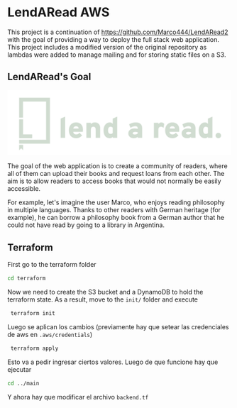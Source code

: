 # LendARead AWS

This project is a continuation of https://github.com/Marco444/LendARead2 with the goal of providing a way to deploy the full stack web application. This project includes a modified version of the original repository as lambdas were added to manage mailing and for storing static files on a S3.

## LendARead's Goal
![Lend a read logo](LendARead2/frontend/public/static/logo-claro.png)

The goal of the web application is to create a community of readers, where all of them can upload their books and request loans from each other. The aim is to allow readers to access books that would not normally be easily accessible.

For example, let's imagine the user Marco, who enjoys reading philosophy in multiple languages. Thanks to other readers with German heritage (for example), he can borrow a philosophy book from a German author that he could not have read by going to a library in Argentina.

## Terraform

First go to the terraform folder
```bash
cd terraform
```

Now we need to create the S3 bucket and a DynamoDB to hold the terraform state. As a result, move to the `init/` folder and execute

```bash
 terraform init
```

Luego se aplican los cambios (previamente hay que setear las credenciales de aws en `.aws/credentials`)


```bash
 terraform apply 
```

Esto va a pedir ingresar ciertos valores. Luego de que funcione hay que ejecutar

```bash
cd ../main
```

Y ahora hay que modificar el archivo `backend.tf`